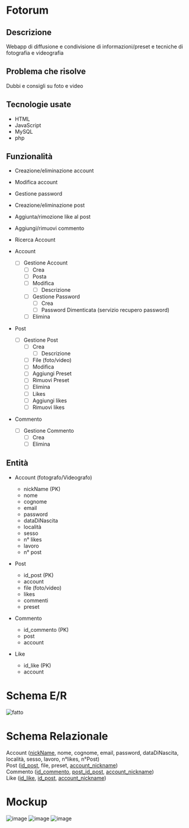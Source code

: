 # Fotorum
## Descrizione
Webapp di diffusione e condivisione di informazioni/preset e tecniche di fotografia e videografia <br>
## Problema che risolve 
Dubbi e consigli su foto e video
## Tecnologie usate
* HTML
* JavaScript
* MySQL
* php
  
## Funzionalità 
* Creazione/eliminazione account
* Modifica account
* Gestione password
* Creazione/eliminazione post
* Aggiunta/rimozione like al post
* Aggiungi/rimuovi commento
* Ricerca Account

* Account
    - [ ] Gestione Account
        - [ ] Crea
        - [ ] Posta
        - [ ] Modifica
            - [ ] Descrizione
        - [ ] Gestione Password
            - [ ] Crea
            - [ ] Password Dimenticata (servizio recupero password)
        - [ ] Elimina
* Post
    - [ ] Gestione Post
        - [ ] Crea
            - [ ] Descrizione
        - [ ] File (foto/video)
        - [ ] Modifica
        - [ ] Aggiungi Preset
        - [ ] Rimuovi Preset
        - [ ] Elimina
        - [ ] Likes
        - [ ] Aggiungi likes
        - [ ] Rimuovi likes
* Commento
    - [ ] Gestione Commento
        - [ ] Crea
        - [ ] Elimina

## Entità
* Account (fotografo/Videografo)
    * nickName (PK)
    * nome
    * cognome
    * email
    * password
    * dataDiNascita
    * località
    * sesso 
    * n° likes
    * lavoro
    * n° post
 
* Post
    * id_post (PK)
    * account
    * file (foto/video)
    * likes
    * commenti
    * preset 

* Commento
    * id_commento (PK)
    * post
    * account

* Like
    * id_like (PK)
    * account

# Schema E/R
![fatto](https://github.com/VolpiSte/ProgQuinta/assets/101709267/382e1b97-c966-4aac-bb1e-3bcdd258b056)

# Schema Relazionale
Account (<ins>nickName</ins>, nome, cognome, email, password, dataDiNascita, località, sesso, lavoro, n°likes, n°Post) <br>
Post (<ins>id_post</ins>, file, preset, <ins>account_nickname</ins>) <br>
Commento (<ins>id_commento</ins>, <ins>post_id_post</ins>, <ins>account_nickname</ins>) <br>
Like (<ins>id_like</ins>, <ins>id_post</ins>, <ins>account_nickname</ins>) <br>

# Mockup
![image](https://github.com/VolpiSte/ProgQuinta/assets/101709267/9bebc9cd-a83b-454e-a622-d8565fa3110d)
![image](https://github.com/VolpiSte/ProgQuinta/assets/101709267/471cd905-7c9e-4a5b-9ed6-da39b0ec7b98)
![image](https://github.com/VolpiSte/ProgQuinta/assets/101709267/3aa77d3f-5cfe-415b-8251-56b0e5c9b734)
